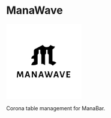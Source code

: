 # ManaWave

<img src="https://raw.githubusercontent.com/okkdev/ManaWave/master/assets/static/images/manawave-logo.svg" width="200">

Corona table management for ManaBar.
